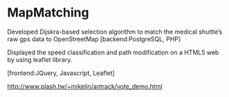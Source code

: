 # MapMatching
Developed Dijskra-based selection algorithm to match the 
medical shuttle’s raw gps data to OpenStreetMap [backend:PostgreSQL, PHP] 

Displayed the speed classification and path modification on a HTML5 web by using leaflet library.

[frontend:JQuery, Javascript, Leaflet]

http://www.plash.tw/~mikelin/antrack/vote_demo.html
